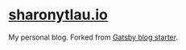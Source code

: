 # [sharonytlau.io](https://sharonytlau.io)

My personal blog. Forked from [Gatsby blog starter](https://github.com/gatsbyjs/gatsby-starter-blog).
